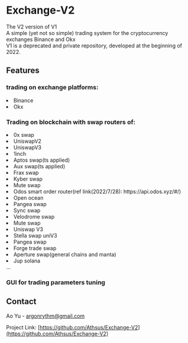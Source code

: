 # Exchange-V2
The V2 version of V1<br>
A simple (yet not so simple) trading system for the cryptocurrency exchanges Binance and Okx<br>
V1 is a deprecated and private repository, developed at the beginning of 2022.

## Features
### trading on exchange platforms:
<li>Binance</li>
<li>Okx</li>

### Trading on blockchain with swap routers of:
<li>0x swap</li>
<li>UniswapV2</li>
<li>UniswapV3</li>
<li>1inch</li>
<li>Aptos swap(ts applied)</li>
<li>Aux swap(ts applied)</li>
<li>Frax swap</li>
<li>Kyber swap</li>
<li>Mute swap</li>
<li>Odos smart order router(ref link(2022/7/28): https://api.odos.xyz/#/)</li>
<li>Open ocean</li>
<li>Pangea swap</li>
<li>Sync swap</li>
<li>Velodrome swap</li>
<li>Mute swap</li>
<li>Uniswap V3</li>
<li>Stella swap uniV3</li>
<li>Pangea swap</li>
<li>Forge trade swap</li>
<li>Aperture swap(general chains and manta)</li>
<li>Jup solana</li>
...

### GUI for trading parameters tuning<br>



## Contact

Ao Yu - argonrythm@gmail.com

Project Link: [https://github.com/Athsus/Exchange-V2](https://github.com/Athsus/Exchange-V2)
